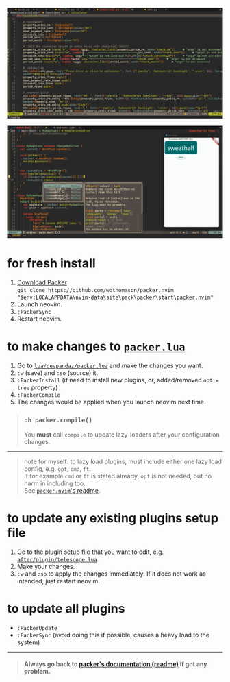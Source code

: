 ![python tkinter with neovim](./screenshots/screenshot.png)

<!-- ![react native with neovim](./screenshots/screenshot3.png) -->

![flutter with neovim](./screenshots/screenshot4.png)

# for fresh install

1. [Download Packer](https://github.com/wbthomason/packer.nvim#quickstart)
   \
   `git clone https://github.com/wbthomason/packer.nvim "$env:LOCALAPPDATA\nvim-data\site\pack\packer\start\packer.nvim"`
2. Launch neovim.
3. `:PackerSync`
4. Restart neovim.

# to make changes to [`packer.lua`](https://github.com/devpandaz/nvim/blob/main/lua/devpandaz/packer.lua)

1. Go to
   [`lua/devpandaz/packer.lua`](https://github.com/devpandaz/nvim/blob/main/lua/devpandaz/packer.lua)
   and make the changes you want.
2. `:w` (save) and `:so` (source) it.
3. `:PackerInstall` (if need to install new plugins, or, added/removed
   `opt = true` property)
4. `:PackerCompile`
5. The changes would be applied when you launch neovim next time.

> ### `:h packer.compile()`
>
> You **must** call `compile` to update lazy-loaders after your configuration
> changes.

---

> note for myself: to lazy load plugins, must include either one lazy load
> config, e.g. `opt`, `cmd`, `ft`.\
> If for example `cmd` or `ft` is stated already, `opt` is not needed, but no
> harm in including too.\
> See
> [`packer.nvim`'s readme](https://github.com/wbthomason/packer.nvim/blob/1d0cf98a561f7fd654c970c49f917d74fafe1530/README.md?plain=1#LL394C42-L394C42).

# to update any existing plugins setup file

1. Go to the plugin setup file that you want to edit, e.g.
   [`after/plugin/telescope.lua`](https://github.com/devpandaz/nvim/blob/main/after/plugin/telescope.lua).
2. Make your changes.
3. `:w` and `:so` to apply the changes immediately. If it does not work as
   intended, just restart neovim.

# to update all plugins

- `:PackerUpdate`
- `:PackerSync` (avoid doing this if possible, causes a heavy load to the
  system)

---

> #### Always go back to [packer's documentation (readme)](https://github.com/devpandaz/nvim/blob/main/lua/devpandaz/packer.lua) if got any problem.
